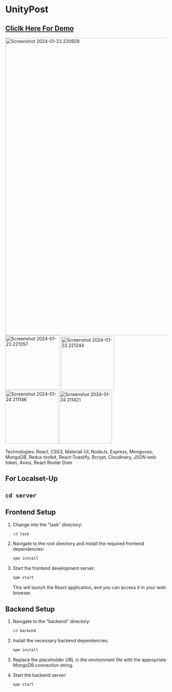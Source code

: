 # UnityPost
## [Cliclk Here For Demo](https://sandeeppost.adaptable.app/)

<img width="929" alt="Screenshot 2024-01-23 220929" src="https://github.com/sandeeppatel2001/UnityPost/assets/95873801/b112ec8f-294f-420e-a0c6-60af5d4d93b8">
<img width="170" alt="Screenshot 2024-01-23 221057" src="https://github.com/sandeeppatel2001/UnityPost/assets/95873801/d323c0a3-fb86-4ad6-90f4-19a53540c94d">
<img width="166" alt="Screenshot 2024-01-23 221244" src="https://github.com/sandeeppatel2001/UnityPost/assets/95873801/fc93693e-6897-46ca-9b05-c022e404e98d">
<img width="165" alt="Screenshot 2024-01-24 211146" src="https://github.com/sandeeppatel2001/UnityPost/assets/95873801/ea23d271-7adc-4aaa-9433-78f2afea9119">
<img width="164" alt="Screenshot 2024-01-24 211421" src="https://github.com/sandeeppatel2001/UnityPost/assets/95873801/031ffea7-9332-4134-9a68-3b55c0790d88">

Technologies: React, CSS3, Material-UI, NodeJs, Express, Mongoose, MongoDB, Redux toolkit, React-Toastify, Bcrypt, Cloudinary, JSON web token, Axios, React Router Dom
## For Localset-Up
``
cd server
``
-------------------------------------------------------------------------------------------
## Frontend Setup


1. Change into the "task" directory:

   ```bash
   cd task
   ```
2. Navigate to the root directory and install the required frontend dependencies:

   ```bash
   npm install
   ```

3. Start the frontend development server:

   ```bash
   npm start
   ```

   This will launch the React application, and you can access it in your web browser.

## Backend Setup

1. Navigate to the "backend" directory:

   ```bash
   cd backend
   ```

2. Install the necessary backend dependencies:

   ```bash
   npm install
   ```

3. Replace the placeholder URL in the environment file with the appropriate MongoDB connection string.

4. Start the backend server:

   ```bash
   npm start
   ```

